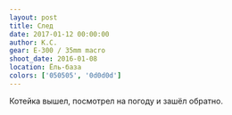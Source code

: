 ```yaml
---
layout: post
title: След
date: 2017-01-12 00:00:00
author: К.С.
gear: E-300 / 35mm macro
shoot_date: 2016-01-08
location: Ёль-база
colors: ['050505', '0d0d0d']
---
```


Котейка вышел, посмотрел на погоду и зашёл обратно.
